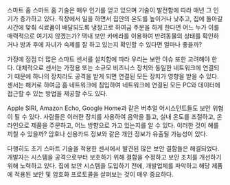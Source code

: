 스마트 홈
스마트 홈 기술은 매우 인기를 얻고 있으며 기술이 발전함에 따라 매년 그 인기가 증가하고 있다. 직장에서 일을 하면서 집안의 온도를 높이거나 낮추고, 집에 돌아갈 시간에 맞춰 식료품이 배달되도록 냉장고로 하여금 주문을 하게 한다면 어느 누가 이를 매력적으로 여기지 않겠는가? 댁내 보안 카메라를 이용하여 반려동물의 상태를 확인하거나 방과 후에 자녀가 숙제를 잘 하고 있는지 확인할 수 있다면 얼마나 좋을까?

가정에 점점 더 많은 스마트 센서를 설치함에 따라 우리는 보안 이슈 또한 고려해야 한다. 대체적으로 센서는 가정용 또는 소규모 비즈니스 장치와 동일한 네트워크에 연결되기 때문에 하나의 장치라도 공격을 받게 되면 연결된 모든 장치가 영향을 받을 수 있다. 센서는 해커로 하여금 홈 네트워크에 침입하여 네트워크에 연결된 모든 PC와 데이터에 접근할 수 있는 방법을 제공할 수도 있다.

Apple SIRI, Amazon Echo, Google Home과 같은 버추얼 어시스턴트들도 보안 위협이 될 수 있다. 사람들은 이러한 장치를 사용하여 음악을 틀고, 실내 온도를 조절하고, 온라인으로 제품을 주문하고, 어느 방향으로 가고 있는지를 알 수 있다. 이러한 것이 해를 끼칠 수 있을까? 암호나 신용카드 정보와 같은 개인 정보가 유출될 가능성이 있다.

다행히도 초기 스마트 기술을 적용한 센서에서 발견된 많은 보안 결함들은 해결되었다. 개발자는 시스템을 공격으로부터 보호하기 위해 결함을 수정하고 보안 조치를 개선하기 위해 노력하고 있다. 집에 보안 시스템을 도입하기 전에, 개발업체를 파악하고 해당 제품에 적용된 보안 및 암호화 프로토콜을 살펴보는 것이 매우 중요하다.